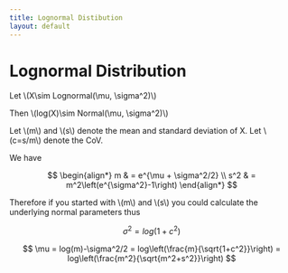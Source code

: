 ```yaml
---
title: Lognormal Distibution
layout: default
---
```


# Lognormal Distribution

Let \\(X\sim Lognormal(\mu, \sigma^2)\\)

Then \\(log(X)\sim Normal(\mu, \sigma^2)\\)

Let \\(m\\) and \\(s\\) denote the mean and standard deviation of X. Let \\(c=s/m\\) denote the CoV.

We have

$$
\begin{align*}
        m & = e^{\mu + \sigma^2/2} \\
        s^2 & = m^2\left(e^{\sigma^2}-1\right)
\end{align*}
$$

Therefore if you started with \\(m\\) and \\(s\\) you could calculate the underlying normal parameters thus

$$ \sigma^2 = log(1+c^2) $$

$$ \mu = log(m)-\sigma^2/2 = log\left(\frac{m}{\sqrt{1+c^2}}\right) = log\left(\frac{m^2}{\sqrt{m^2+s^2}}\right) $$